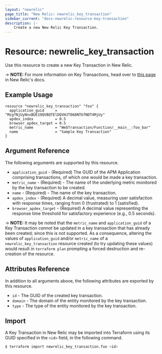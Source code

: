 ```yaml
---
layout: "newrelic"
page_title: "New Relic: newrelic_key_transaction"
sidebar_current: "docs-newrelic-resource-key-transaction"
description: |-
    Create a new New Relic Key Transaction.
---
```


# Resource: newrelic\_key\_transaction

Use this resource to create a new Key Transaction in New Relic.

-> **NOTE:** For more information on Key Transactions, head over to [this page](https://docs.newrelic.com/docs/apm/transactions/key-transactions/introduction-key-transactions/) in New Relic's docs.

## Example Usage

```hcl
resource "newrelic_key_transaction" "foo" {
  application_guid     = "MzgfNjUyNnxBUE19QVBQTElDQVHJT068NTUfNDT4MjUy"
  apdex_index          = 0.5
  browser_apdex_target = 0.5
  metric_name          = "WebTransaction/Function/__main__:foo_bar"
  name                 = "Sample Key Transaction"
}
```
## Argument Reference

The following arguments are supported by this resource.

* `application_guid` - (Required) The GUID of the APM Application comprising transactions, of which one would be made a key transaction.
* `metric_name` - (Required) - The name of the underlying metric monitored by the key transaction to be created.
* `name` - (Required) - The name of the key transaction.
* `apdex_index` - (Required) A decimal value, measuring user satisfaction with response times, ranging from 0 (frustrated) to 1 (satisfied).
* `browser_apdex_target` - (Required) A decimal value representing the response time threshold for satisfactory experience (e.g., 0.5 seconds).

-> **NOTE:** It may be noted that the `metric_name` and `application_guid` of a Key Transaction _cannot_ be updated in a key transaction that has already been created; since this is not supported. As a consequence, altering the values of `application_guid` and/or `metric_name` of a `newrelic_key_transaction` resource created (to try updating these values) would result in `terraform plan` prompting a forced destruction and re-creation of the resource.

## Attributes Reference

In addition to all arguments above, the following attributes are exported by this resource.

* `id` - The GUID of the created key transaction.
* `domain` - The domain of the entity monitored by the key transaction.
*  `type` - The type of the entity monitored by the key transaction.

## Import
A Key Transaction in New Relic may be imported into Terraform using its GUID specified in the `<id>` field, in the following command.

```bash
$ terraform import newrelic_key_transaction.foo <id>
```
